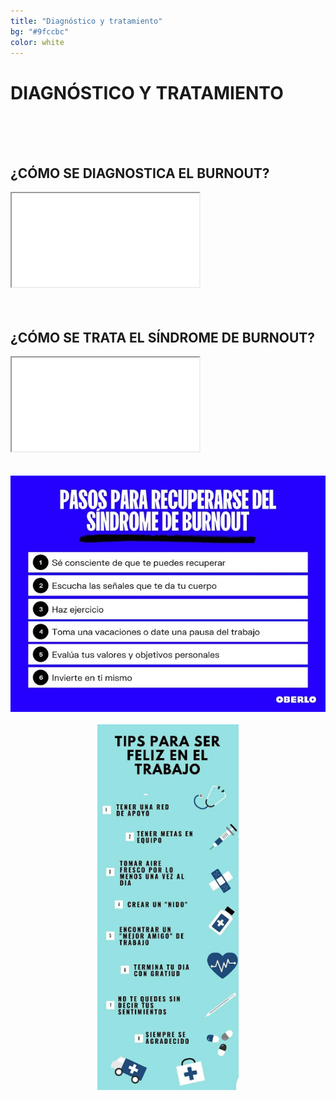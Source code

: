 ```yaml
---
title: "Diagnóstico y tratamiento"
bg: "#9fccbc"
color: white
---
```


# DIAGNÓSTICO Y TRATAMIENTO

<br>
<br>
<br>

## ¿CÓMO SE DIAGNOSTICA EL BURNOUT?

<div class="icontain">
  <iframe src="//www.youtube.com/embed/DWnJX9L3BNk" allowfullscreen></iframe>
</div>

<br>
<br>

## ¿CÓMO SE TRATA EL SÍNDROME DE BURNOUT?

<div class="icontain">
  <iframe src="//www.youtube.com/embed/x5Ca9q6iybA" allowfullscreen></iframe>
</div>

<br>
<br>

<div align="center">
  <img  src="img/info-diagnostico1.jpeg">
</div>

<br>

<div align="center">
  <img style="width:45%; height:45%" src="img/info-diagnostico2.jpeg">
</div>
